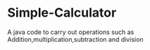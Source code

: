 # Simple-Calculator
A java code to carry out operations such as Addition,multiplication,subtraction and division
